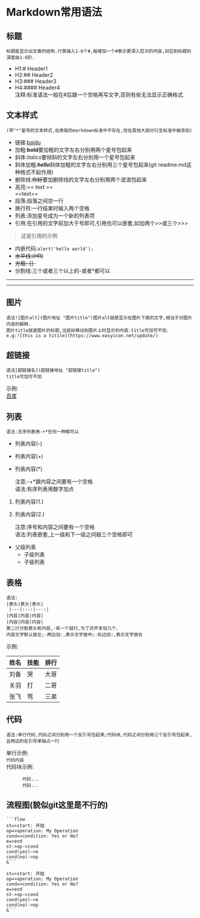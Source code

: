 # Markdown常用语法

## 标题  
    标题能显示出文章的结构.行首插入1-6个#,每增加一个#表示更深入层次的内容,对应到标题的深度由1-6阶.  
  * H1:# Header1  
  * H2:## Header2  
  * H3:### Header3  
  * H4:#### Header4  
  注释:标准语法一般在#后跟一个空格再写文字,否则有些无法显示正确格式.  
## 文本样式  
    (带"*"星号的文本样式,在原版的markdown标准中不存在,但在其他大部分衍生标准中被添加)  
 * 链接:[baidu](http://www.baidu.com)  
 * 加粗:**bold**要加粗的文字左右分别用两个星号包起来   
 * 斜体:*italics*要倾斜的文字左右分别用一个星号包起来  
 * 斜体加粗:***hello***斜体加粗的文字左右分别用三个星号包起来(git readme.md这种格式不起作用)  
 * 删除线:~~你好~~要加删除线的文字左右分别用两个波浪包起来  
 * 高亮:== text ==  
 ==text==
 * 段落:段落之间空一行  
 * 换行符:一行结束时输入两个空格  
 * 列表:添加星号成为一个新的列表项  
 * 引用:在引用的文字前加大于号即可,引用也可以嵌套,如加两个>>或三个>>>  
 >这是引用的示例  
 * 内嵌代码:`alert('hello world');`  
 * ~~水平线:(HR)~~  
 * ~~方框:-[]-~~  
 * 分割线:三个或者三个以上的-或者*都可以  
 ---
 ***

## 图片  
    语法![图片alt](图片地址 "图片title")图片alt就是显示在图片下面的文字,相当于对图片内容的解释.  
    图片title就是图片的标题,当鼠标移动到图片上时显示的内容.title可加可不加.  
    e.g:![this is a titile](https://www.easyicon.net/update/)  

## 超链接  
    语法[超链接名](超链接地址 "超链接title")  
    title可加可不加  
示例:  
[百度](http://baidu.com)  

## 列表  
    语法:无序列表用-+*任何一种都可以    
- 列表内容(-)  
+ 列表内容(+)  
* 列表内容(*)  

    注意:-+*跟内容之间要有一个空格  
    语法:有序列表用数字加点  
1. 列表内容(1.)  
2. 列表内容(2.)  

    注意:序号和内容之间要有一个空格  
    语法:列表嵌套,上一级和下一级之间敲三个空格即可  
* 父级列表  
    * 子级列表  
    * 子级列表  

## 表格
    语法:
    |表头|表头|表头|
     |---|:--:|---:|
    |内容|内容|内容|
    |内容|内容|内容|
    第二行分割表头和内容,-有一个就行,为了对齐多加几个.
    内容文字默认居左;-两边加:,表示文字居中;-右边加:,表示文字居右
示例:  

|姓名|技能|排行|
|-|-|-|
|刘备|哭|大哥|
|关羽|打|二哥|
|张飞|骂|三弟|

## 代码  
    语法:单行代码,代码之间分别用一个反引号包起来;代码块,代码之间分别用三个反引号包起来,且两边的反引号单独占一行  
单行示例:    
`代码内容`  
代码块示例:   
```
      代码...  
      代码...  
```  

## 流程图(貌似git这里是不行的)    
    ```flow
    st=>start: 开始
    op=>operation: My Operation
    cond=>condition: Yes or No?
    e=>end
    st->op->cond
    cond(yes)->e
    cond(no)->op
    &```  


```flow
st=>start: 开始
op=>operation: My Operation
cond=>condition: Yes or No?
e=>end
st->op->cond
cond(yes)->e
cond(no)->op
&```  
